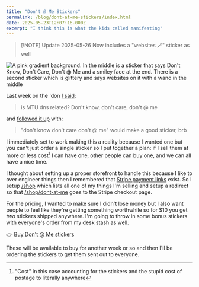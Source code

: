 ```yaml
---
title: "Don't @ Me Stickers"
permalink: /blog/dont-at-me-stickers/index.html
date: 2025-05-23T12:07:16.000Z
excerpt: "I think this is what the kids called manifesting"
---
```


> [!NOTE] Update
> 2025-05-26 Now includes a "websites 🪄" sticker as well

![A pink gradient background. In the middle is a sticker that says Don't Know, Don't Care, Don't @ Me and a smiley face at the end. There is a second sticker which is glittery and says websites on it with a wand in the middle](https://cdn.rknight.me/shop/dont-at-me-stickers-updated.jpg)

Last week on the 'don [I said](https://social.lol/@robb/114502589160211103):

> is MTU dns related? Don't know, don't care, don't @ me

and [followed it up](https://social.lol/@robb/114502593595519553) with:

> "don't know don't care don't @ me" would make a good sticker, brb

I immediately set to work making this a reality because I wanted one but you can't just order a single sticker so I put together a plan: if I sell them at more or less cost[^1] I can have one, other people can buy one, and we can all have a nice time.

I thought about setting up a proper storefront to handle this because I like to over engineer things then I remembered that [Stripe payment links](https://stripe.com/gb/payments/payment-links) exist. So I setup [/shop](/shop) which lists all one of my things I'm selling and setup a redirect so that [/shop/dont-at-me](/shop/dont-at-me) goes to the Stripe checkout page.

For the pricing, I wanted to make sure I didn't lose money but I also want people to feel like they're getting something worthwhile so for $10 you get _two_ stickers shipped anywhere. I'm going to throw in some bonus stickers with everyone's order from my desk stash as well.

👉 [Buy Don't @ Me stickers](/shop/dont-at-me)

These will be available to buy for another week or so and then I'll be ordering the stickers to get them sent out to everyone.

[^1]: "Cost" in this case accounting for the stickers and the stupid cost of postage to literally anywhere
